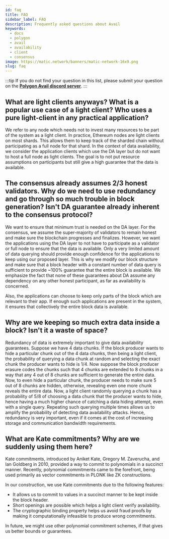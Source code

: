 ```yaml
---
id: faq
title: FAQ
sidebar_label: FAQ
description: Frequently asked questions about Avail
keywords:
  - docs
  - polygon
  - avail
  - availability
  - client
  - consensus
image: https://matic.network/banners/matic-network-16x9.png
slug: faq
---
```


:::tip
If you do not find your question in this list, please submit your question on the <ins>**[Polygon Avail discord server](https://discord.gg/jXbK2DDeNt)**</ins>.
:::

## What are light clients anyways? What is a popular use case of a light client? Who uses a pure light-client in any practical application?

We refer to any node which needs not to invest many resources to be part of the system as a light client. In practice, Ethereum nodes are light clients on most shards. This allows them to keep track of the sharded chain without participating as a full node for that shard.
In the context of data availability, we consider the application clients which use the DA layer but do not want to host a full node as light clients. The goal is to not put resource assumptions on participants but still give a high guarantee that the data is available.

## The consensus already assumes  2/3 honest validators. Why do we need to use redundancy and go through so much trouble in block generation? Isn't DA guarantee already inherent to the consensus protocol?

We want to ensure that minimum trust is needed on the DA layer. For the consensus, we assume the super-majority of validators to remain honest and make sure the blockchain progresses and finalizes. However, we want the applications using the DA layer to not have to participate as a validator or full node to ensure that the data is available. Only a very limited amount of data querying should provide enough confidence for the applications to keep using our proposed layer. This is why we modify our block structure and make sure that a block header with a constant number of data query is sufficient to provide ~100% guarantee that the entire block is available. We emphasize the fact that none of these guarantees about DA assume any dependency on any other honest participant, as far as availability is concerned.

Also, the applications can choose to keep only parts of the block which are relevant to their app. If enough such applications are present in the system, it ensures that collectively the entire block data is available.

## Why are we keeping so much extra data inside a block? Isn't it a waste of space?

Redundancy of data is extremely important to give data availability guarantees. Suppose we have 4 data chunks. If the block producer wants to hide a particular chunk out of the 4 data chunks, then being a light client, the probability of querying a data chunk at random and selecting the exact chunk the producer wants to hide is 1/4. Now suppose the block producer erasure codes the chunks such that 4 chunks are extended to 8 chunks in a way that any 4 out of 8 chunks are sufficient to generate the entire data. Now, to even hide a particular chunk, the producer needs to make sure 5 out of 8 chunks are hidden, otherwise, revealing even one more chunk reveals the entire data. Now, a light client randomly querying a chunk has a probability of 5/8 of choosing a data chunk that the producer wants to hide, hence having a much higher chance of catching a data hiding attempt, even with a single query. Repeating such querying multiple times allows us to amplify the probability of detecting data availability attacks. Hence, redundancy is very important, even if it comes at the cost of increasing storage and communication bandwidth requirements.

## What are Kate commitments? Why are we suddenly using them here?

Kate commitments, introduced by Aniket Kate, Gregory M. Zaverucha, and Ian Goldberg in 2010, provided a way to commit to polynomials in a succinct manner. Recently, polynomial commitments came to the forefront, being used primarily as vector commitments in PLONK like ZK constructions.

In our construction, we use Kate commitments due to the following features:

- It allows us to commit to values in a succinct manner to be kept inside the block header.
- Short openings are possible which helps a light client verify availability.
- The cryptographic binding property helps us avoid fraud proofs by making it computationally infeasible to produce wrong commitments.
<!-- This allows the extension of commitments be same as the commitment to extended data, which proves correctness of commitment construction without having access to the entire data of the block. -->

In future, we might use other polynomial commitment schemes, if that gives us better bounds or guarantees.
